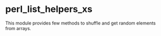 # perl_list_helpers_xs
This module provides few methods to shuffle and get random elements from arrays.
